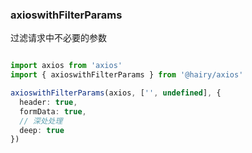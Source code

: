 ### axioswithFilterParams

过滤请求中不必要的参数

~~~typescript

import axios from 'axios'
import { axioswithFilterParams } from '@hairy/axios'

axioswithFilterParams(axios, ['', undefined], {
  header: true,
  formData: true,
  // 深处处理
  deep: true
})

~~~